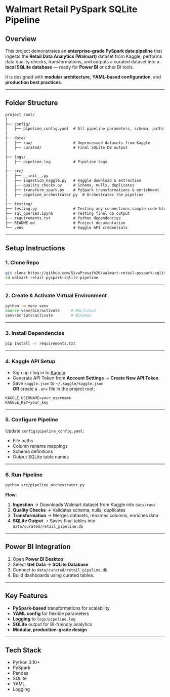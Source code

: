 #  Walmart Retail PySpark SQLite Pipeline

##  Overview
This project demonstrates an **enterprise-grade PySpark data pipeline** that ingests the **Retail Data Analytics (Walmart)** dataset from Kaggle, performs data quality checks, transformations, and outputs a curated dataset into a **local SQLite database** — ready for **Power BI** or other BI tools.

It is designed with **modular architecture**, **YAML-based configuration**, and **production best practices**.

---

##  Folder Structure

```markdown
project_root/
│
├── config/
│   ├── pipeline_config.yaml  # All pipeline parameters, schema, paths, renaming rules
│
├── data/
│   ├── raw/                  # Unprocessed datasets from Kaggle
│   ├── curated/              # Final SQLite DB output
│
├── logs/
│   ├── pipeline.log          # Pipeline logs
│
├── src/
│   ├── __init__.py
│   ├── ingestion_kaggle.py   # Kaggle download & extraction
│   ├── quality_checks.py     # Schema, nulls, duplicates
│   ├── transform_spark.py    # PySpark transformations & enrichment
│   ├── pipeline_orchestrator.py  # Orchestrates the pipeline
│
│── testing/                  
├── testing.py                # Testing any connections,sample code blocks
├── sql_queries.ipynb         # Testing final db output
├── requirements.txt          # Python dependencies
├── README.md                 # Project documentation
└── .env                      # Kaggle API credentials
```
---
## Setup Instructions

### 1️. Clone Repo
```bash
git clone https://github.com/SivaPrasath26/walmart-retail-pyspark-sqlite-pipeline.git
cd walmart-retail-pyspark-sqlite-pipeline
```
---
### 2️. Create & Activate Virtual Environment
```bash
python -m venv venv
source venv/bin/activate     # Mac/Linux
venv\Scripts\activate        # Windows
```
---
### 3️. Install Dependencies
```bash
pip install -r requirements.txt
```
---
### 4️. Kaggle API Setup
- Sign up / log in to [Kaggle](https://www.kaggle.com/).
- Generate API Token from **Account Settings** → **Create New API Token**.
- Save `kaggle.json` to `~/.kaggle/kaggle.json`  
  **OR** create a `.env` file in the project root:
```
KAGGLE_USERNAME=your_username
KAGGLE_KEY=your_key
```

---

### 5️. Configure Pipeline
Update `config/pipeline_config.yaml`:
- File paths  
- Column rename mappings  
- Schema definitions  
- Output SQLite table names  

---

### 6. Run Pipeline
```bash
python src/pipeline_orchestrator.py
```

**Flow**:
1. **Ingestion** → Downloads Walmart dataset from Kaggle into `data/raw/`
2. **Quality Checks** → Validates schema, nulls, duplicates
3. **Transformation** → Merges datasets, renames columns, enriches data
4. **SQLite Output** → Saves final tables into `data/curated/retail_pipeline.db`

---

## Power BI Integration
1. Open **Power BI Desktop**
2. Select **Get Data** → **SQLite Database**
3. Connect to `data/curated/retail_pipeline.db`
4. Build dashboards using curated tables.

---

## Key Features
- **PySpark-based** transformations for scalability
- **YAML config** for flexible parameters
- **Logging** to `logs/pipeline.log`
- **SQLite** output for BI-friendly analytics
- **Modular, production-grade design**

---

## Tech Stack
- Python 3.10+
- PySpark
- Pandas
- SQLite
- YAML
- Logging
